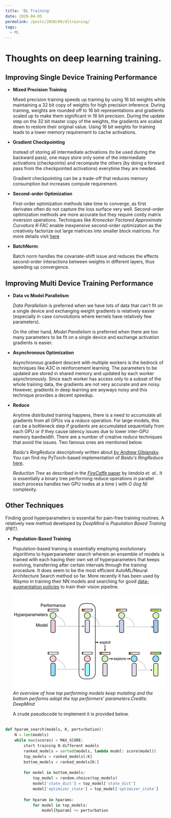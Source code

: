 ```yaml
---
title: 'DL Training'
date: 2020-04-05
permalink: /posts/2020/04/dltraining/
tags:
  - ML
---
```


Thoughts on deep learning training.
======

## Improving Single Device Training Performance

* __Mixed Precision Training__

    Mixed precision training speeds up training by using 16 bit weights while maintaining a 32 bit copy of weights for high precision inference.
    During training, weights are rounded off to 16 bit representations and gradients scaled up to make them significant in 16 bit precision. During the update step on the 32 bit master copy of the weights, the gradients are scaled down to restore their original value.
    Using 16 bit weights for training leads to a lower memory requirement to cache activations.

* __Gradient Checkpointing__

    Instead of storing all intermediate activations (to be used during the backward pass), one mays store only some of the intermediate activations (checkpoints) and recompute the others (by doing a forward pass from the checkpointed activations) everytime they are needed.

    Gradient checkpointing can be a trade-off that reduces memory consumption but increases compute requirement.

* __Second-order Optimization__

    First-order optimization methods take time to converge, as first derivates often do not capture the loss surface very well. Second-order optimization methods are more accurate but they require costly matrix inversion operations. Techniques like _Kronecker Factored Approximate Curvature K-FAC_ enable inexpensive second-order optimization as the creatively factorize out large matrices into smaller block matrices. For more details visit [here](https://towardsdatascience.com/introducing-k-fac-and-its-application-for-large-scale-deep-learning-4e3f9b443414)

* __BatchNorm__:

    Batch norm handles the covariate-shift issue and reduces the effects second-order interactions between weights in different layers, thus speeding up convergence.

## Improving Multi Device Training Performance

* __Data vs Model Parallelism__

    _Data Parallelism_ is preferred when we have lots of data that can't fit on a single device and exchanging weight gradients is relatively easier (especially in case convolutions where kernels have relatively few parameters). 

    On the other hand, _Model Parallelism_ is preferred when there are too many parameters to be fit on a single device and exchange activation gradients is easier.

* __Asynchronous Optimization__

    Asynchronous gradient descent with multiple workers is the bedrock of techniques like _A3C_ in reinforcement learning. The parameters to be updated are stored in shared memory and updated by each worker asynchronously. Since each worker has access only to a subset of the whole training data, the gradients are not very accurate and are noisy. However, gradients in deep learning are anyways noisy and this technique provides a decent speedup.

* __Reduce__

    Anytime distributed training happens, there is a need to accumulate all gradients from all GPUs via a _reduce_ operation. For large models, this can be a bottleneck step if gradients are accumulated sequentially from each GPU or if they cause latency issues due to lower inter-GPU memory bandwidth. There are a number of creative _reduce_ techniques that avoid the issues. Two famous ones are mentioned below.
        
    _Baidu's RingReduce_ descriptively written about [by Andrew Gibiansky](https://andrew.gibiansky.com/blog/machine-learning/baidu-allreduce/).  You can find my PyTorch-based implementation of _Baidu's RingReduce_ [here](https://github.com/ritwikbera/RingReduce).

    _Reduction Tree_ as described in the [_FireCaffe_ paper](https://arxiv.org/abs/1511.00175) by _Iandola et. al._. It is essentially a binary tree performing reduce operations in parallel (each process handles two GPU nodes at a time ) with _O (log N)_ complexity.

## Other Techniques

Finding good hyperparameters is essential for pain-free training routines. A relatively new method developed by _DeepMind_ is _Population Based Training (PBT)_.

* __Population-Based Training__

    Population-based training is essentially employing evolutionary algorithms to hyperparameter search wherein an ensemble of models is trained with each having their own set of hyperparameters that keeps evolving, transferring after certain intervals through the training procedure. It does seem to be the most efficient AutoML/Neural Architecture Search method so far.
    More recently it has been used by Waymo in training their NN models and searching for good [data-augmentation policies](https://blog.waymo.com/2020/04/using-automated-data-augmentation-to.html) to train their vision pipeline.

    ![pbt](/assets/img/pbt.png)
    *An overview of how top performing models keep mutating and the bottom performs adopt the top performers' parameters.Credits: DeepMind*

    A crude pseudocode to implement it is provided below.

```python

def hparam_search(models, K, perturbation):
    N = len(models)
    while max(scores) < MAX_SCORE:
        start training N different models
        ranked_models = sorted(models, lambda model: score(model))
        top_models = ranked_models[:K]
        bottom_models = ranked_models[K:]
        
        for model in bottom_models:
            top_model = random.choice(top_models)
            model['state_dict'] = top_model['state_dict']
            model['optimizer_state'] = top_model['optimizer_state']

        for hparam in hparams:
            for model in top_models:
                model[hparam] += perturbation
```